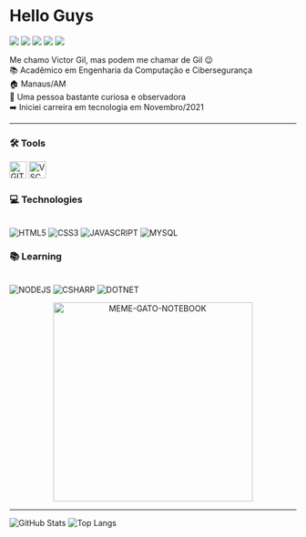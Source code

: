 <!-- titulo -->
<h1 align="left">Hello Guys</h1>

<!-- redes sociais -->
<a href="https://instagram.com/srgil11" target="_blank"><img src="https://img.shields.io/badge/-Instagram-%23E4405F?style=for-the-badge&logo=instagram&logoColor=white" target="_blank"></a>
<a href = "https://twitter.com/SrGiL11" target="_blank"><img src="https://img.shields.io/badge/Twitter-1DA1F2?style=for-the-badge&logo=twitter&logoColor=white" target="_blank"></a>
<a href="https://www.linkedin.com/in/srgil11" target="_blank"><img src="https://img.shields.io/badge/-LinkedIn-%230077B5?style=for-the-badge&logo=linkedin&logoColor=white" target="_blank"></a>
<a href = "mailto:victorgil9501@gmail.com"><img src="https://img.shields.io/badge/-Gmail-%23333?style=for-the-badge&logo=gmail&logoColor=white" target="_blank"></a>
<a href="https://open.spotify.com/user/victorhugogil16" target="_blank"><img src="https://img.shields.io/badge/Spotify-1ED760?&style=for-the-badge&logo=spotify&logoColor=white" target="_blank"></a>

<!-- pequeno texto -->
Me chamo Victor Gil, mas podem me chamar de Gil :wink: 
</br>
:books: Acadêmico em Engenharia da Computação e Cibersegurança
</br>
:house: Manaus/AM 
</br>
:dart: Uma pessoa bastante curiosa e observadora
</br>
:arrow_right: Iniciei carreira em tecnologia em Novembro/2021 
</br> 

-----------------------------------------
<!-- ferramentas -->
### :hammer_and_wrench: Tools 
<div>
  <img alt="GIT" height="30px" width="30px" src="https://cdn.jsdelivr.net/gh/devicons/devicon/icons/git/git-original.svg" />
  <img alt="VSCode"height="30px" width="30px" src="https://cdn.jsdelivr.net/gh/devicons/devicon/icons/vscode/vscode-original.svg"/>
  </div>

<!-- tecnologias -->
### :computer: Technologies
<div style="display: inline_block"><br>
  <img alt="HTML5" src="https://img.shields.io/badge/HTML5-E34F26?style=for-the-badge&logo=html5&logoColor=white">
  <img alt="CSS3" src="https://img.shields.io/badge/CSS3-1572B6?style=for-the-badge&logo=css3&logoColor=white">
  <img alt="JAVASCRIPT" src="https://img.shields.io/badge/JavaScript-F7DF1E?style=for-the-badge&logo=javascript&logoColor=black">
  <img alt="MYSQL" src="https://img.shields.io/badge/MySQL-00000F?style=for-the-badge&logo=mysql&logoColor=white">

<!-- learning -->
### :books: Learning
<div style="display: inline-block"><br>
  <img alt="NODEJS" src="https://img.shields.io/badge/Node.js-43853D?style=for-the-badge&logo=node.js&logoColor=white">
  <img alt="CSHARP" src="https://img.shields.io/badge/C%23-239120?style=for-the-badge&logo=c-sharp&logoColor=white">
  <img alt="DOTNET" src="https://img.shields.io/badge/.NET-5C2D91?style=for-the-badge&logo=.net&logoColor=white">
</div>

<!-- meme gato -->
<p align="center">
  <img alt="MEME-GATO-NOTEBOOK" src="https://super.abril.com.br/wp-content/uploads/2016/09/super_imggato_digitando_0.gif" width="350">
</p>

-------------------------------------------------------------------
<!-- gráficos -->
![GitHub Stats](https://github-readme-stats.vercel.app/api?username=srgil11&theme=transparent&bg_color=000&border_color=30A3DC&show_icons=true&icon_color=30A3DC&title_color=E94D5F&text_color=FFF)
![Top Langs](https://github-readme-stats-git-masterrstaa-rickstaa.vercel.app/api/top-langs/?username=srgil11&layout=compact&bg_color=000&border_color=30A3DC&title_color=E94D5F&text_color=FFF)

